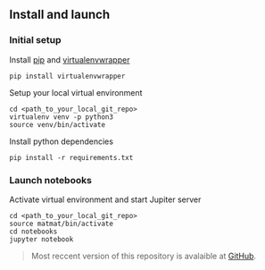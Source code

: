 ## Install and launch

### Initial setup

Install [pip](https://pip.pypa.io/en/latest/installing/) and [virtualenvwrapper](http://virtualenvwrapper.readthedocs.org/en/latest/install.html)

```
pip install virtualenvwrapper
```

Setup your local virtual environment

```
cd <path_to_your_local_git_repo>
virtualenv venv -p python3
source venv/bin/activate
```

Install python dependencies

```
pip install -r requirements.txt
```

### Launch notebooks

Activate virtual environment and start Jupiter server

```
cd <path_to_your_local_git_repo>
source matmat/bin/activate
cd notebooks
jupyter notebook
```

> Most reccent version of this repository is avalaible at [GitHub](https://github.com/Linzee/tmsei_doodle).
